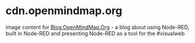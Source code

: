 # cdn.openmindmap.org

image content for [Blog.OpenMindMap.Org](https://blogopenmindmap) - a blog about using Node-RED, built in Node-RED and presenting Node-RED as a tool for the #visualweb
